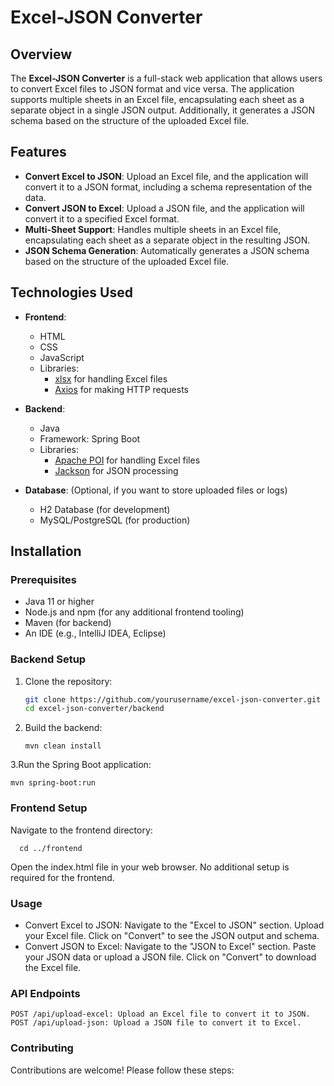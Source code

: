 # Excel-JSON Converter

## Overview

The **Excel-JSON Converter** is a full-stack web application that allows users to convert Excel files to JSON format and vice versa. The application supports multiple sheets in an Excel file, encapsulating each sheet as a separate object in a single JSON output. Additionally, it generates a JSON schema based on the structure of the uploaded Excel file.

## Features

- **Convert Excel to JSON**: Upload an Excel file, and the application will convert it to a JSON format, including a schema representation of the data.
- **Convert JSON to Excel**: Upload a JSON file, and the application will convert it to a specified Excel format.
- **Multi-Sheet Support**: Handles multiple sheets in an Excel file, encapsulating each sheet as a separate object in the resulting JSON.
- **JSON Schema Generation**: Automatically generates a JSON schema based on the structure of the uploaded Excel file.

## Technologies Used

- **Frontend**: 
  - HTML
  - CSS
  - JavaScript
  - Libraries: 
    - [xlsx](https://github.com/SheetJS/sheetjs) for handling Excel files
    - [Axios](https://axios-http.com/) for making HTTP requests

- **Backend**: 
  - Java
  - Framework: Spring Boot
  - Libraries: 
    - [Apache POI](https://poi.apache.org/) for handling Excel files
    - [Jackson](https://github.com/FasterXML/jackson) for JSON processing

- **Database**: (Optional, if you want to store uploaded files or logs)
  - H2 Database (for development)
  - MySQL/PostgreSQL (for production)

## Installation

### Prerequisites

- Java 11 or higher
- Node.js and npm (for any additional frontend tooling)
- Maven (for backend)
- An IDE (e.g., IntelliJ IDEA, Eclipse)

### Backend Setup

1. Clone the repository:
   ```bash
   git clone https://github.com/yourusername/excel-json-converter.git
   cd excel-json-converter/backend

2. Build the backend:
   
       mvn clean install
   
3.Run the Spring Boot application:  

    mvn spring-boot:run

### Frontend Setup
  Navigate to the frontend directory:
  
      cd ../frontend
      
Open the index.html file in your web browser. No additional setup is required for the frontend.  

### Usage
  - Convert Excel to JSON:
      Navigate to the "Excel to JSON" section.
      Upload your Excel file.
      Click on "Convert" to see the JSON output and schema.
  - Convert JSON to Excel:
      Navigate to the "JSON to Excel" section.
      Paste your JSON data or upload a JSON file.
      Click on "Convert" to download the Excel file.

### API Endpoints
    POST /api/upload-excel: Upload an Excel file to convert it to JSON.
    POST /api/upload-json: Upload a JSON file to convert it to Excel.

### Contributing
  Contributions are welcome! Please follow these steps:
